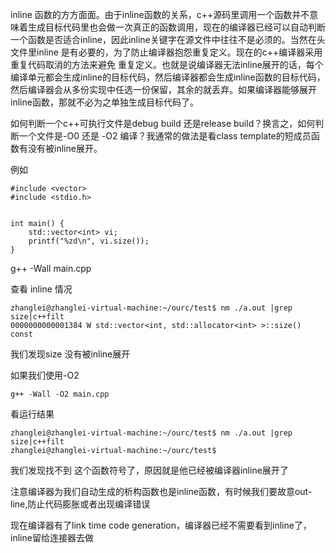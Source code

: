
inline 函数的方方面面。由于inline函数的关系，c++源码里调用一个函数并不意味着生成目标代码里也会做一次真正的函数调用，现在的编译器已经可以自动判断一个函数是否适合inline，因此inline关键字在源文件中往往不是必须的。当然在头文件里inline 是有必要的，为了防止编译器抱怨重复定义。现在的c++编译器采用重复代码取消的方法来避免 重复定义。也就是说编译器无法inline展开的话，每个编译单元都会生成inline的目标代码，然后编译器都会生成inline函数的目标代码，然后编译器会从多份实现中任选一份保留，其余的就丢弃。如果编译器能够展开inline函数，那就不必为之单独生成目标代码了。

如何判断一个c++可执行文件是debug build 还是release build？换言之，如何判断一个文件是-O0 还是 -O2 编译？我通常的做法是看class template的短成员函数有没有被inline展开。

例如


	
	#include <vector>
	#include <stdio.h>
	
	
	int main() {
	    std::vector<int> vi;
	    printf("%zd\n", vi.size());
	}

g++ -Wall main.cpp

查看 inline 情况

	zhanglei@zhanglei-virtual-machine:~/ourc/test$ nm ./a.out |grep size|c++filt
	0000000000001384 W std::vector<int, std::allocator<int> >::size() const

我们发现size 没有被inline展开 

如果我们使用-O2

	g++ -Wall -O2 main.cpp

看运行结果

	zhanglei@zhanglei-virtual-machine:~/ourc/test$ nm ./a.out |grep size|c++filt
	zhanglei@zhanglei-virtual-machine:~/ourc/test$ 

我们发现找不到 这个函数符号了，原因就是他已经被编译器inline展开了

注意编译器为我们自动生成的析构函数也是inline函数，有时候我们要故意out-line,防止代码膨胀或者出现编译错误

现在编译器有了link time code generation，编译器已经不需要看到inline了，inline留给连接器去做
